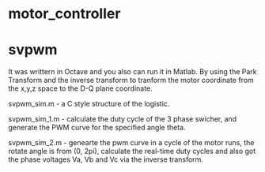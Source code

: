 # motor_controller

# svpwm
It was writtern in Octave and you also can run it in Matlab. By using the Park Transform and the inverse transform to tranform the motor coordinate from the x,y,z space to the D-Q plane coordinate. 

svpwm_sim.m - a C style structure of the logistic. 

svpwm_sim_1.m - calculate the duty cycle of the 3 phase swicher, and generate the PWM curve for the specified angle theta. 

svpwm_sim_2.m - genearte the pwm curve in a cycle of the motor runs, the rotate angle is from (0, 2pi), calculate the real-time duty cycles and also got the phase voltages Va, Vb and Vc via the inverse transform. 
